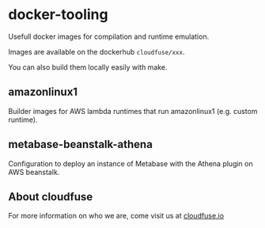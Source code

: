# docker-tooling
Usefull docker images for compilation and runtime emulation.

Images are available on the dockerhub `cloudfuse/xxx`.

You can also build them locally easily with make.

## amazonlinux1

Builder images for AWS lambda runtimes that run amazonlinux1 (e.g. custom runtime).

## metabase-beanstalk-athena

Configuration to deploy an instance of Metabase with the Athena plugin on AWS beanstalk.

## About cloudfuse

For more information on who we are, come visit us at [cloudfuse.io](https://www.cloudfuse.io/)
